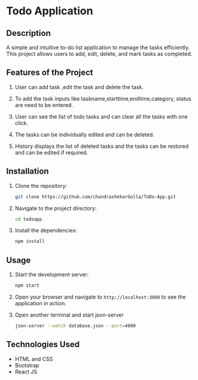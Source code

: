 # Todo Application

## Description
A simple and intuitive to-do list application to  manage the tasks efficiently. This project allows users to add, edit, delete, and mark tasks as completed.

## Features of the Project

 1) User can add task ,edit the task and delete the task.

 2) To add the task inputs like taskname,starttime,endtime,category,  status are need to be entered.

 3) User can see the list of todo tasks and  can clear all the tasks with one click.

 4) The tasks can be individually edited and can be deleted. 

 5) History displays the list of deleted tasks and the tasks can be restored and can be edited if required.


## Installation
1. Clone the repository:
    ```sh
    git clone https://github.com/chandrashekarGolla/ToDo-App.git
    ```
2. Navigate to the project directory:
    ```sh
    cd todoapp
    ```
3. Install the dependencies:
    ```sh
    npm install
    ```

## Usage
1. Start the development server:
    ```sh
    npm start
    ```
2. Open your browser and navigate to `http://localhost:3000` to see the application in action.


3. Open another terminal and start json-server
    ```sh
    json-server --watch database.json --port=4000
    ```
## Technologies Used
- HTML and CSS
- Bootstrap
- React JS




